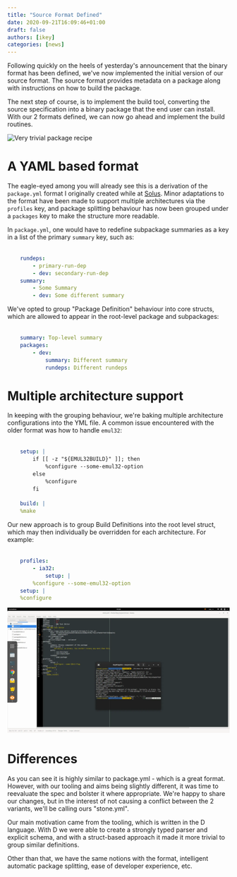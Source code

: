 ```yaml
---
title: "Source Format Defined"
date: 2020-09-21T16:09:46+01:00
draft: false
authors: [ikey]
categories: [news]
---
```


Following quickly on the heels of yesterday's announcement that the binary format has been defined, we've
now implemented the initial version of our source format. The source format provides metadata on a package
along with instructions on how to build the package.

<!--more-->

The next step of course, is to implement the build tool, converting the source specification into a binary package
that the end user can install. With our 2 formats defined, we can now go ahead and implement the build routines.

![Very trivial package recipe](../../static/img/blog/source-format-defined/Featured.webp)

# A YAML based format

The eagle-eyed among you will already see this is a derivation of the `package.yml` format I originally created
while at [Solus](https://getsol.us). Minor adaptations to the format have been made to support multiple architectures
via the `profiles` key, and package splitting behaviour has now been grouped under a `packages` key to make
the structure more readable.

In `package.yml`, one would have to redefine subpackage summaries as a key in a list of the primary `summary` key,
such as:

```yaml

    rundeps:
        - primary-run-dep
        - dev: secondary-run-dep
    summary:
        - Some Summary
        - dev: Some different summary
```

We've opted to group "Package Definition" behaviour into core structs, which are allowed to appear in the root-level
package and subpackages:

```yaml

    summary: Top-level summary
    packages:
        - dev:
            summary: Different summary
            rundeps: Different rundeps
```

# Multiple architecture support

In keeping with the grouping behaviour, we're baking multiple architecture configurations into the YML file. A common
issue encountered with the older format was how to handle `emul32`:

```yaml

    setup: |
        if [[ -z "${EMUL32BUILD}" ]]; then
            %configure --some-emul32-option
        else
            %configure
        fi

    build: |
    %make
```

Our new approach is to group Build Definitions into the root level struct, which may then individually be overridden for
each architecture. For example:

```yaml

    profiles:
        - ia32:
            setup: |
        %configure --some-emul32-option
    setup: |
    %configure
```

![Permutations](/static/img/blog/source-format-defined/Permutations.webp "More advanced uses of the spec")

# Differences

As you can see it is highly similar to package.yml - which is a great format. However, with our tooling and aims being
slightly different, it was time to reevaluate the spec and bolster it where appropriate. We're happy to share our
changes, but in the interest of not causing a conflict between the 2 variants, we'll be calling ours "stone.yml".

Our main motivation came from the tooling, which is written in the D language. With D we were able to create a strongly
typed parser and explicit schema, and with a struct-based approach it made it more trivial to group similar
definitions.

Other than that, we have the same notions with the format, intelligent automatic package splitting, ease of developer
experience, etc.
